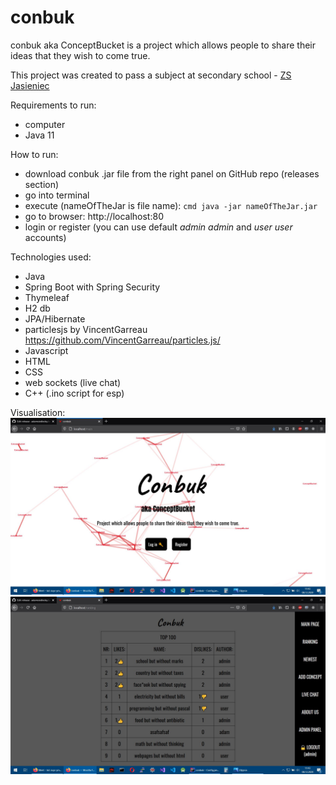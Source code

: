 # conbuk
conbuk aka ConceptBucket is a project which allows people to share their ideas that they wish to come true.

This project was created to pass a subject at secondary school - [ZS Jasieniec](https://www.zspjasieniec.pl/)

Requirements to run:
- computer
- Java 11

How to run:
- download conbuk .jar file from the right panel on GitHub repo (releases section)
- go into terminal
- execute (nameOfTheJar is file name): ```cmd java -jar nameOfTheJar.jar ```
- go to browser: http://localhost:80
- login or register (you can use default *admin admin* and *user user* accounts)

Technologies used:
- Java
- Spring Boot with Spring Security
- Thymeleaf
- H2 db
- JPA/Hibernate
- particlesjs by VincentGarreau https://github.com/VincentGarreau/particles.js/
- Javascript
- HTML
- CSS
- web sockets (live chat)
- C++ (.ino script for esp)

Visualisation:
<br>
![Main page](materials/1.JPG)
<br>
![top 100 ranking](materials/2.JPG)
